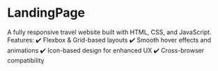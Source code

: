 # LandingPage
A fully responsive travel website built with HTML, CSS, and JavaScript.
Features: 
✔️ Flexbox &amp; Grid-based layouts 
✔️ Smooth hover effects and animations 
✔️ Icon-based design for enhanced UX 
✔️ Cross-browser compatibility
